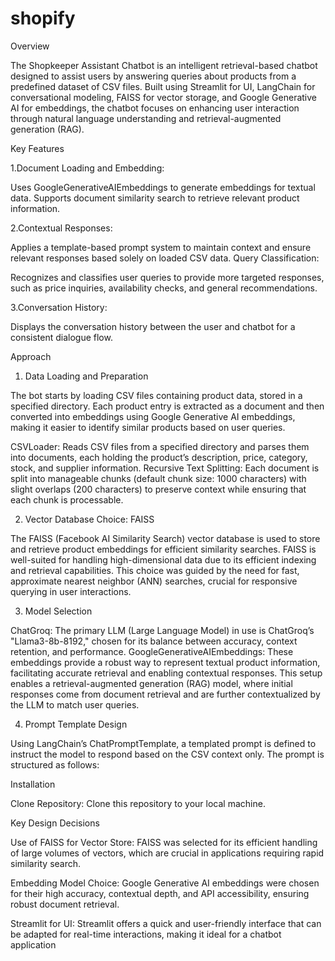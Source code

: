 # shopify

Overview


The Shopkeeper Assistant Chatbot is an intelligent retrieval-based chatbot designed to assist users by answering queries about products from a predefined dataset of CSV files. Built using Streamlit for UI, LangChain for conversational modeling, FAISS for vector storage, and Google Generative AI for embeddings, the chatbot focuses on enhancing user interaction through natural language understanding and retrieval-augmented generation (RAG).

Key Features


1.Document Loading and Embedding:

Uses GoogleGenerativeAIEmbeddings to generate embeddings for textual data.
Supports document similarity search to retrieve relevant product information.


2.Contextual Responses:

Applies a template-based prompt system to maintain context and ensure relevant responses based solely on loaded CSV data.
Query Classification:

Recognizes and classifies user queries to provide more targeted responses, such as price inquiries, availability checks, and general recommendations.


3.Conversation History:

Displays the conversation history between the user and chatbot for a consistent dialogue flow.


Approach


1. Data Loading and Preparation

The bot starts by loading CSV files containing product data, stored in a specified directory. Each product entry is extracted as a document and then converted into embeddings using Google Generative AI embeddings, making it easier to identify similar products based on user queries.

CSVLoader: Reads CSV files from a specified directory and parses them into documents, each holding the product’s description, price, category, stock, and supplier information.
Recursive Text Splitting: Each document is split into manageable chunks (default chunk size: 1000 characters) with slight overlaps (200 characters) to preserve context while ensuring that each chunk is processable.


2. Vector Database Choice: FAISS

   
The FAISS (Facebook AI Similarity Search) vector database is used to store and retrieve product embeddings for efficient similarity searches. FAISS is well-suited for handling high-dimensional data due to its efficient indexing and retrieval capabilities. This choice was guided by the need for fast, approximate nearest neighbor (ANN) searches, crucial for responsive querying in user interactions.

3. Model Selection

   
ChatGroq: The primary LLM (Large Language Model) in use is ChatGroq’s "Llama3-8b-8192," chosen for its balance between accuracy, context retention, and performance.
GoogleGenerativeAIEmbeddings: These embeddings provide a robust way to represent textual product information, facilitating accurate retrieval and enabling contextual responses.
This setup enables a retrieval-augmented generation (RAG) model, where initial responses come from document retrieval and are further contextualized by the LLM to match user queries.

4. Prompt Template Design


Using LangChain’s ChatPromptTemplate, a templated prompt is defined to instruct the model to respond based on the CSV context only. The prompt is structured as follows:


Installation

Clone Repository: Clone this repository to your local machine.


Key Design Decisions


Use of FAISS for Vector Store: FAISS was selected for its efficient handling of large volumes of vectors, which are crucial in applications requiring rapid similarity search.

Embedding Model Choice: Google Generative AI embeddings were chosen for their high accuracy, contextual depth, and API accessibility, ensuring robust document retrieval.

Streamlit for UI: Streamlit offers a quick and user-friendly interface that can be adapted for real-time interactions, making it ideal for a chatbot application
